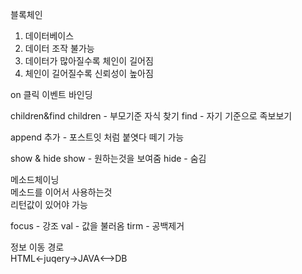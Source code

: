 블록체인 

1. 데이터베이스
2. 데이터 조작 불가능
3. 데이터가 많아질수록 체인이 길어짐
4. 체인이 길어질수록 신뢰성이 높아짐

on
클릭
이벤트 바인딩

children&find
children - 부모기준 자식 찾기
find - 자기 기준으로 족보보기

append
추가 - 포스트잇 처럼 붙엿다 떼기 가능

show & hide
show - 원하는것을 보여줌
hide - 숨김

메소드체이닝  
메소드를 이어서 사용하는것  
리턴값이 있어야 가능


focus - 강조
val - 값을 불러옴
tirm - 공백제거

정보 이동 경로  
HTML<-juqery->JAVA<-->DB